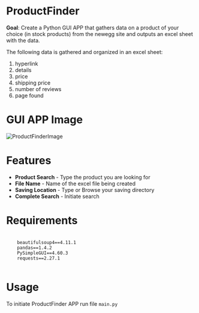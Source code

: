 # ProductFinder

<b>Goal</b>: Create a Python GUI APP that gathers data on a product of your choice (in stock products) from the newegg site and outputs an excel sheet with the data.

The following data is gathered and organized in an excel sheet:
<ol>
  <li>hyperlink</li>
  <li>details</li>
  <li>price</li>
  <li>shipping price</li>
  <li>number of reviews</li>
  <li>page found</li>
 </ol> 

# GUI APP Image

![ProductFinderImage](https://user-images.githubusercontent.com/110753469/188207176-db32f4c5-cb08-4c27-83fc-ec8fe7eb7d4b.PNG)

# Features
 
 <ul>
  <li><b>Product Search</b> - Type the product you are looking for</li>
  <li><b>File Name</b> - Name of the excel file being created</li>
  <li><b>Saving Location</b> - Type or Browse your saving directory</li>
  <li><b>Complete Search</b> - Initiate search </li>
</ul> 

# Requirements

<div>
<pre>
  <code> 
    beautifulsoup4==4.11.1
    pandas==1.4.2
    PySimpleGUI==4.60.3
    requests==2.27.1
  </code>
</pre>
</div>

# Usage
To initiate ProductFinder APP 
run file  <code>main.py</code>
 

